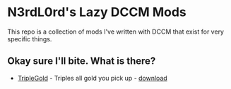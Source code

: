# N3rdL0rd's Lazy DCCM Mods

This repo is a collection of mods I've written with DCCM that exist for very specific things.

## Okay sure I'll bite. What is there?

- [TripleGold](./TripleGold/) - Triples all gold you pick up - [download]()

